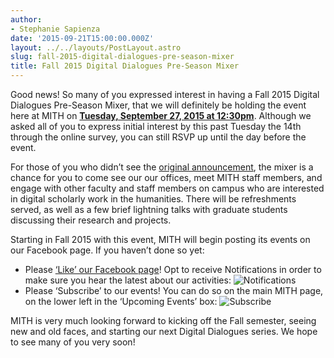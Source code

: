 ```yaml
---
author:
- Stephanie Sapienza
date: '2015-09-21T15:00:00.000Z'
layout: ../../layouts/PostLayout.astro
slug: fall-2015-digital-dialogues-pre-season-mixer
title: Fall 2015 Digital Dialogues Pre-Season Mixer
---
```


Good news! So many of you expressed interest in having a Fall 2015 Digital Dialogues Pre-Season Mixer, that we will definitely be holding the event here at MITH on [**Tuesday, September 27, 2015 at 12:30pm**](https://www.facebook.com/events/926409637429092/). Although we asked all of you to express initial interest by this past Tuesday the 14th through the online survey, you can still RSVP up until the day before the event.

For those of you who didn’t see the [original announcement](http://us5.campaign-archive2.com/?u=a8d75192a2b95e6989ddab385&id=5b9798d202), the mixer is a chance for you to come see our our offices, meet MITH staff members, and engage with other faculty and staff members on campus who are interested in digital scholarly work in the humanities. There will be refreshments served, as well as a few brief lightning talks with graduate students discussing their research and projects.

Starting in Fall 2015 with this event, MITH will begin posting its events on our Facebook page. If you haven’t done so yet:

- Please [‘Like’ our Facebook page](https://www.facebook.com/UMD.MITH)! Opt to receive Notifications in order to make sure you hear the latest about our activities: ![Notifications](/assets/images/2015-09-screen-cap-notifications-300x119.png)
- Please ‘Subscribe’ to our events! You can do so on the main MITH page, on the lower left in the ‘Upcoming Events’ box: ![Subscribe](/assets/images/2015-09-screen-cap-subscribe-300x146.png)

MITH is very much looking forward to kicking off the Fall semester, seeing new and old faces, and starting our next Digital Dialogues series. We hope to see many of you very soon!
